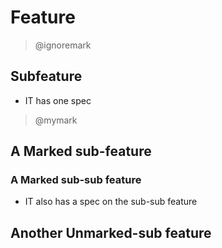 # Feature

> @ignoremark
## Subfeature

+ IT has one spec

> @mymark
## A Marked sub-feature
### A Marked sub-sub feature

+ IT also has a spec on the sub-sub feature

## Another Unmarked-sub feature